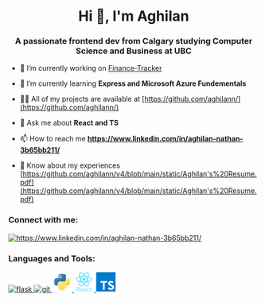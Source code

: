 <h1 align="center">Hi 👋, I'm Aghilan</h1>
<h3 align="center">A passionate frontend dev from Calgary studying Computer Science and Business at UBC</h3>

- 🔭 I’m currently working on [Finance-Tracker](https://github.com/aghilann/Finance-Tracker)

- 🌱 I’m currently learning **Express and Microsoft Azure Fundementals**

- 👨‍💻 All of my projects are available at [https://github.com/aghilann/](https://github.com/aghilann/)

- 💬 Ask me about **React and TS**

- 📫 How to reach me **https://www.linkedin.com/in/aghilan-nathan-3b65bb211/**

- 📄 Know about my experiences [https://github.com/aghilann/v4/blob/main/static/Aghilan's%20Resume.pdf](https://github.com/aghilann/v4/blob/main/static/Aghilan's%20Resume.pdf)

<h3 align="left">Connect with me:</h3>
<p align="left">
<a href="https://linkedin.com/in/https://www.linkedin.com/in/aghilan-nathan-3b65bb211/" target="blank"><img align="center" src="https://raw.githubusercontent.com/rahuldkjain/github-profile-readme-generator/master/src/images/icons/Social/linked-in-alt.svg" alt="https://www.linkedin.com/in/aghilan-nathan-3b65bb211/" height="30" width="40" /></a>
</p>

<h3 align="left">Languages and Tools:</h3>
<p align="left"> <a href="https://flask.palletsprojects.com/" target="_blank" rel="noreferrer"> <img src="https://www.vectorlogo.zone/logos/pocoo_flask/pocoo_flask-icon.svg" alt="flask" width="40" height="40"/> </a> <a href="https://git-scm.com/" target="_blank" rel="noreferrer"> <img src="https://www.vectorlogo.zone/logos/git-scm/git-scm-icon.svg" alt="git" width="40" height="40"/> </a> <a href="https://www.python.org" target="_blank" rel="noreferrer"> <img src="https://raw.githubusercontent.com/devicons/devicon/master/icons/python/python-original.svg" alt="python" width="40" height="40"/> </a> <a href="https://reactjs.org/" target="_blank" rel="noreferrer"> <img src="https://raw.githubusercontent.com/devicons/devicon/master/icons/react/react-original-wordmark.svg" alt="react" width="40" height="40"/> </a> <a href="https://www.typescriptlang.org/" target="_blank" rel="noreferrer"> <img src="https://raw.githubusercontent.com/devicons/devicon/master/icons/typescript/typescript-original.svg" alt="typescript" width="40" height="40"/> </a> </p>
